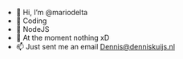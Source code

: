 - 👋 Hi, I’m @mariodelta
- 👀 Coding
- 🌱 NodeJS
- 💞️ At the moment nothing xD
- 📫 Just sent me an email Dennis@denniskuijs.nl

<!---
mariodelta/mariodelta is a ✨ special ✨ repository because its `README.md` (this file) appears on your GitHub profile.
You can click the Preview link to take a look at your changes.
--->
